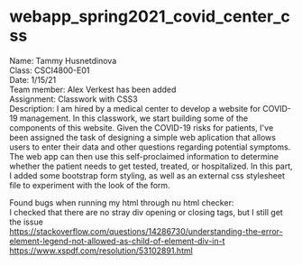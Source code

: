 # webapp_spring2021_covid_center_css

Name: Tammy Husnetdinova <br>
Class: CSCI4800-E01 <br>
Date: 1/15/21 <br>
Team member: Alex Verkest has been added <br>
Assignment: Classwork with CSS3 <br>
Description: I am hired by a medical center to develop a website for COVID-19 management. In this classwork, we start building some of the components of this website. Given the COVID-19 risks for patients, I've been assigned the task of designing a simple web aplication that allows users to enter their data and other questions regarding potential symptoms. The web app can then use this self-proclaimed information to determine whether the patient needs to get tested, treated, or hospitalized. In this part, I added some bootstrap form styling, as well as an external css stylesheet file to experiment with the look of the form. <br>

Found bugs when running my html through nu html checker: <br>
I checked that there are no stray div opening or closing tags, but I still get the issue <br>
https://stackoverflow.com/questions/14286730/understanding-the-error-element-legend-not-allowed-as-child-of-element-div-in-t <br>
https://www.xspdf.com/resolution/53102891.html <br>
